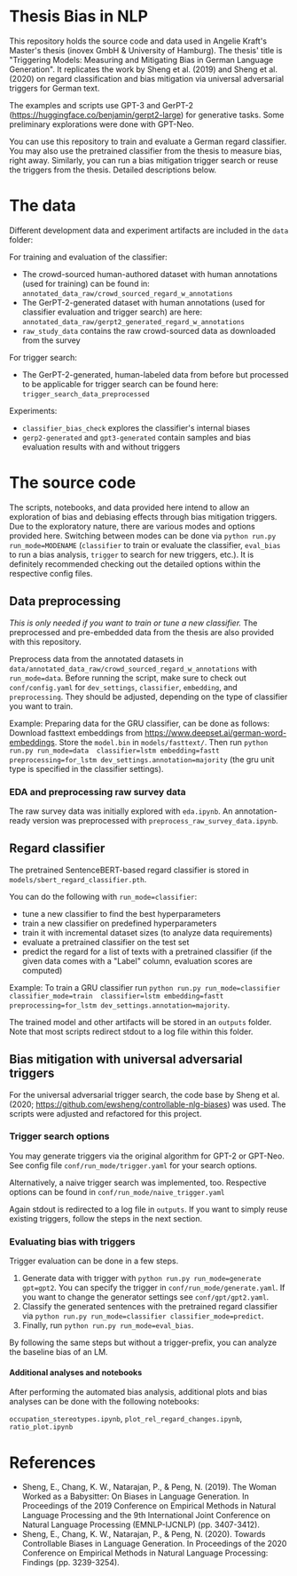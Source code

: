 # Thesis Bias in NLP 

This repository holds the source code and data used in Angelie Kraft's Master's thesis (inovex 
GmbH & University of Hamburg). The thesis' title is "Triggering Models: Measuring and 
Mitigating Bias in German Language Generation". It replicates the work by Sheng et al. (2019) 
and Sheng et al. (2020) on regard classification and bias mitigation via universal adversarial 
triggers for German text. 

The examples and scripts use GPT-3 and GerPT-2 (https://huggingface.co/benjamin/gerpt2-large) for 
generative tasks. Some preliminary explorations were done with GPT-Neo.

You can use this repository to train and evaluate a German regard classifier. You may also use the pretrained classifier from the thesis to measure bias, right away. Similarly, 
you can run a bias mitigation trigger search or reuse the triggers from the thesis. Detailed 
descriptions below.

# The data

Different development data and experiment artifacts are included in the `data` folder:

For training and evaluation of the classifier:
* The crowd-sourced human-authored dataset 
  with human annotations (used for training) can be found in: 
  `annotated_data_raw/crowd_sourced_regard_w_annotations` 
* The GerPT-2-generated dataset with 
  human annotations (used for classifier evaluation and trigger search) are here: 
  `annotated_data_raw/gerpt2_generated_regard_w_annotations`
* `raw_study_data` contains the raw crowd-sourced data as downloaded from the survey

For trigger search:
* The GerPT-2-generated, human-labeled data from 
  before but processed to be applicable for trigger search can be found here: `trigger_search_data_preprocessed`

Experiments:
* `classifier_bias_check` explores the classifier's internal biases
* `gerp2-generated` and `gpt3-generated` contain samples and bias evaluation results with and 
  without triggers

# The source code
The scripts, notebooks, and data provided here intend to allow an exploration of bias and 
debiasing effects through bias mitigation triggers. Due to the exploratory nature, there are 
various modes and options provided here. Switching between modes can be done via `python run.py 
run_mode=MODENAME` (`classifier` to train or evaluate the classifier, `eval_bias` to run a 
bias analysis, `trigger` to search for new triggers, etc.). 
It is definitely recommended checking out the detailed options within the respective config files.

## Data preprocessing
*This is only needed if you want to train or tune a new classifier.*
The preprocessed and pre-embedded data from the thesis are also provided with this repository.

Preprocess data from the annotated datasets in 
`data/annotated_data_raw/crowd_sourced_regard_w_annotations` with `run_mode=data`.
Before running the script, make sure to check out `conf/config.yaml` for `dev_settings`, 
`classifier`, `embedding`, and `preprocessing`. They should be adjusted, depending on the type of 
classifier you want to train.

Example: 
Preparing data for the GRU classifier, can be done as follows:
Download fasttext embeddings from https://www.deepset.ai/german-word-embeddings. Store the 
`model.bin` in `models/fasttext/`. Then run `python run.py run_mode=data 
classifier=lstm embedding=fastt preprocessing=for_lstm dev_settings.annotation=majority` (the gru 
unit type is specified in the 
classifier settings). 

### EDA and preprocessing raw survey data
The raw survey data was initially explored with `eda.ipynb`. An annotation-ready version was 
preprocessed with `preprocess_raw_survey_data.ipynb`. 

## Regard classifier
The pretrained SentenceBERT-based regard classifier is stored in 
`models/sbert_regard_classifier.pth`. 


You can do the following with `run_mode=classifier`:

* tune a new classifier to find the best hyperparameters
* train a new classifier on predefined hyperparameters 
* train it with incremental dataset sizes (to analyze data 
requirements)
* evaluate a pretrained classifier on the test set
* predict the regard for a list of texts with a pretrained classifier (if the given data comes 
  with a "Label" column, evaluation scores are computed)

Example:
To train a GRU classifier run `python run.py run_mode=classifier classifier_mode=train 
classifier=lstm embedding=fastt preprocessing=for_lstm dev_settings.annotation=majority`.

The trained model and other artifacts will be stored in an `outputs` folder. Note that most 
scripts redirect stdout to a log file within this folder.

## Bias mitigation with universal adversarial triggers

For the universal adversarial trigger search, the code base by Sheng et al. (2020; 
https://github.com/ewsheng/controllable-nlg-biases) was used. The scripts were adjusted 
and refactored for this project. 

###  Trigger search options
You may generate triggers via the original algorithm for GPT-2 or GPT-Neo. 
See config file `conf/run_mode/trigger.yaml` for your search options. 

Alternatively, a naive trigger search was implemented, too. Respective options can be 
found in `conf/run_mode/naive_trigger.yaml`

Again stdout is redirected to a log file in `outputs`. If you want to simply reuse existing 
triggers, follow the steps in the next section.

### Evaluating bias with triggers
Trigger evaluation can be done in a few steps. 

1. Generate data with trigger with `python run.py run_mode=generate gpt=gpt2`. You 
   can specify the trigger in `conf/run_mode/generate.yaml`. If you want to change the 
   generator settings see `conf/gpt/gpt2.yaml`.
4. Classify the generated sentences with the pretrained regard classifier via 
   `python run.py run_mode=classifier classifier_mode=predict`. 
5. Finally, run `python run.py run_mode=eval_bias`.

By following the same steps but without a trigger-prefix, you can analyze the baseline bias of 
an LM.

#### Additional analyses and notebooks

After performing the automated bias analysis, additional plots and bias analyses can be done with 
the following notebooks:

`occupation_stereotypes.ipynb`, `plot_rel_regard_changes.ipynb`, `ratio_plot.ipynb`


# References
* Sheng, E., Chang, K. W., Natarajan, P., & Peng, N. (2019). The Woman Worked as a Babysitter: On 
 Biases in Language Generation. In Proceedings of the 2019 Conference on Empirical Methods in Natural Language Processing and the 9th International Joint Conference on Natural Language Processing (EMNLP-IJCNLP) (pp. 3407-3412).
* Sheng, E., Chang, K. W., Natarajan, P., & Peng, N. (2020). Towards Controllable Biases in 
  Language Generation. In Proceedings of the 2020 Conference on Empirical Methods in Natural Language Processing: Findings (pp. 3239-3254).